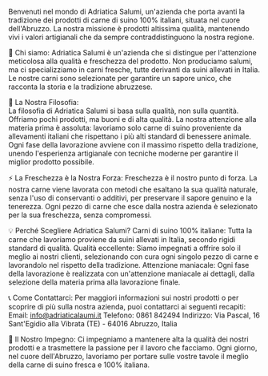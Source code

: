 Benvenuti nel mondo di Adriatica Salumi, un'azienda che porta avanti la tradizione dei prodotti di carne di suino 100% italiani, situata nel cuore dell'Abruzzo.
La nostra missione è prodotti altissima qualità, mantenendo vivi i valori artigianali che da sempre contraddistinguono la nostra regione.

👀 Chi siamo:
Adriatica Salumi è un'azienda che si distingue per l'attenzione meticolosa alla qualità e freschezza del prodotto. 
Non produciamo salumi, ma ci specializziamo in carni fresche, tutte derivanti da suini allevati in Italia. 
Le nostre carni sono selezionate per garantire un sapore unico, che racconta la storia e la tradizione abruzzese.

🌱 La Nostra Filosofia:  
La filosofia di Adriatica Salumi si basa sulla qualità, non sulla quantità. 
Offriamo pochi prodotti, ma buoni e di alta qualità. 
La nostra attenzione alla materia prima è assoluta: lavoriamo solo carne di suino proveniente da allevamenti italiani che rispettano i più alti standard di benessere animale. 
Ogni fase della lavorazione avviene con il massimo rispetto della tradizione, unendo l'esperienza artigianale con tecniche moderne per garantire il miglior prodotto possibile.

⚡ La Freschezza è la Nostra Forza:
Freschezza è il nostro punto di forza. 
La nostra carne viene lavorata con metodi che esaltano la sua qualità naturale, senza l'uso di conservanti o additivi, per preservare il sapore genuino e la tenerezza. 
Ogni pezzo di carne che esce dalla nostra azienda è selezionato per la sua freschezza, senza compromessi.

💡 Perché Scegliere Adriatica Salumi? 
Carni di suino 100% italiane: Tutta la carne che lavoriamo proviene da suini allevati in Italia, secondo rigidi standard di qualità. 
Qualità eccellente: Siamo impegnati a offrire solo il meglio ai nostri clienti, selezionando con cura ogni singolo pezzo di carne e lavorandolo nel rispetto della tradizione. 
Attenzione maniacale: Ogni fase della lavorazione è realizzata con un'attenzione maniacale ai dettagli, dalla selezione della materia prima alla lavorazione finale.

📞 Come Contattarci: 
Per maggiori informazioni sui nostri prodotti o per scoprire di più sulla nostra azienda, puoi contattarci ai seguenti recapiti:
Email: info@adriaticalaumi.it 
Telefono: 0861 842494 Indirizzo: Via Pascal, 16 Sant'Egidio alla Vibrata (TE) - 64016 Abruzzo, Italia 

🏅 Il Nostro Impegno: 
Ci impegniamo a mantenere alta la qualità dei nostri prodotti e a trasmettere la passione per il lavoro che facciamo. 
Ogni giorno, nel cuore dell'Abruzzo, lavoriamo per portare sulle vostre tavole il meglio della carne di suino fresca e 100% italiana.
